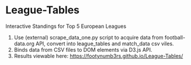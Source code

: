 # League-Tables
Interactive Standings for Top 5 European Leagues

1. Use (external) scrape_data_one.py script to acquire data from football-data.org API, convert into league_tables and match_data csv viles. 
2. Binds data from CSV files to DOM elements via D3.js API.
3. Results viewable here: https://footynumb3rs.github.io/League-Tables/

